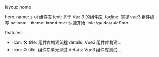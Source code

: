 layout: home

hero:
name: z-ui 组件库
text: 基于 Vue 3 的组件库.
tagline: 掌握 vue3 组件编写
actions: - theme: brand
text: 快速开始
link: /guide/quieStart

features:

- icon: 🛠️
  title: 组件库构建流程
  details: Vue3 组件库构建...
- icon: ⚙️
  title: 组件库单元测试
  details: Vue3 组件库测试...
